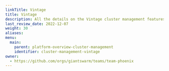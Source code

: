 ```yaml
---
linkTitle: Vintage
title: Vintage
description: All the details on the Vintage cluster management features offered by Giant Swarm.
last_review_date: 2022-12-07
weight: 30
aliases:
menu:
  main:
    parent: platform-overview-cluster-management
    identifier: cluster-management-vintage
owner:
  - https://github.com/orgs/giantswarm/teams/team-phoenix
---
```

